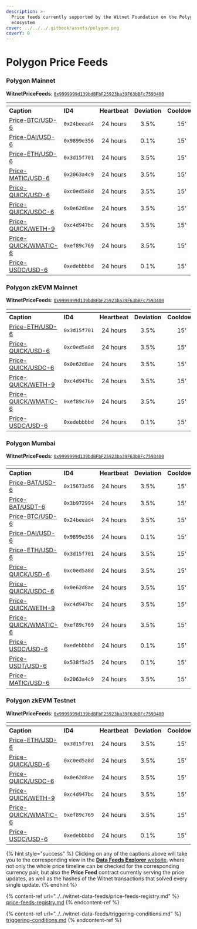 ```yaml
---
description: >-
  Price feeds currently supported by the Witnet Foundation on the Polygon
  ecosystem
cover: ../../../.gitbook/assets/polygon.png
coverY: 0
---
```


# Polygon Price Feeds

### Polygon Mainnet

**WitnetPriceFeeds**: [`0x9999999d139bdBFbF25923ba39F63bBFc7593400`](https://polygonscan.com/address/0x9999999d139bdBFbF25923ba39F63bBFc7593400#readProxyContract)

<table data-header-hidden><thead><tr><th width="232"></th><th width="140"></th><th width="123" align="center"></th><th width="111" align="center"></th><th align="center"></th></tr></thead><tbody><tr><td><strong>Caption</strong></td><td><strong>ID4</strong></td><td align="center"><strong>Heartbeat</strong></td><td align="center"><strong>Deviation</strong></td><td align="center"><strong>Cooldown</strong></td></tr><tr><td><a href="https://feeds.witnet.io/feeds/polygon-mainnet_btc-usd_6">Price-BTC/USD-6</a></td><td><code>0x24beead4</code></td><td align="center">24 hours</td><td align="center">3.5%</td><td align="center">15'</td></tr><tr><td><a href="https://feeds.witnet.io/feeds/polygon-mainnet_dai-usd_6">Price-DAI/USD-6</a></td><td><code>0x9899e356</code></td><td align="center">24 hours</td><td align="center">0.1%</td><td align="center">15'</td></tr><tr><td><a href="https://feeds.witnet.io/feeds/polygon-mainnet_eth-usd_6">Price-ETH/USD-6</a></td><td><code>0x3d15f701</code></td><td align="center">24 hours</td><td align="center">3.5%</td><td align="center">15'</td></tr><tr><td><a href="https://feeds.witnet.io/feeds/polygon-mainnet_matic-usd_6">Price-MATIC/USD-6</a></td><td><code>0x2063a4c9</code></td><td align="center">24 hours</td><td align="center">3.5%</td><td align="center">15'</td></tr><tr><td><a href="https://feeds.witnet.io/feeds/polygon-mainnet_quick-usd_6">Price-QUICK/USD-6</a></td><td><code>0xc0ed5a8d</code></td><td align="center">24 hours</td><td align="center">3.5%</td><td align="center">15'</td></tr><tr><td><a href="https://feeds.witnet.io/feeds/polygon-mainnet_quick-usdc_6">Price-QUICK/USDC-6</a></td><td><code>0x0e62d8ae</code></td><td align="center">24 hours</td><td align="center">3.5%</td><td align="center">15'</td></tr><tr><td><a href="https://feeds.witnet.io/feeds/polygon-mainnet_quick-weth_9">Price-QUICK/WETH-9</a></td><td><code>0xc4d947bc</code></td><td align="center">24 hours</td><td align="center">3.5%</td><td align="center">15'</td></tr><tr><td><a href="https://feeds.witnet.io/feeds/polygon-mainnet_quick-wmatic_6">Price-QUICK/WMATIC-6</a></td><td><code>0xef89c769</code></td><td align="center">24 hours</td><td align="center">3.5%</td><td align="center">15'</td></tr><tr><td><a href="https://feeds.witnet.io/feeds/polygon-mainnet_usdc-usd_6">Price-USDC/USD-6</a></td><td><code>0xedebbbbd</code></td><td align="center">24 hours</td><td align="center">0.1%</td><td align="center">15'</td></tr></tbody></table>

### Polygon zkEVM Mainnet

**WitnetPriceFeeds**: [`0x9999999d139bdBFbF25923ba39F63bBFc7593400`](https://zkevm.polygonscan.com/address/0x9999999d139bdbfbf25923ba39f63bbfc7593400)

<table data-header-hidden><thead><tr><th width="232"></th><th width="137"></th><th width="132" align="center"></th><th width="115" align="center"></th><th align="center"></th><th data-hidden></th></tr></thead><tbody><tr><td><strong>Caption</strong></td><td><strong>ID4</strong></td><td align="center"><strong>Heartbeat</strong></td><td align="center"><strong>Deviation</strong></td><td align="center"><strong>Cooldown</strong></td><td></td></tr><tr><td><a href="https://feeds.witnet.io/polygon/polygon-zkevm-goerli_eth-usd_6">Price-ETH/USD-6</a></td><td><code>0x3d15f701</code></td><td align="center">24 hours</td><td align="center">3.5%</td><td align="center">15'</td><td></td></tr><tr><td><a href="https://feeds.witnet.io/polygon/polygon-zkevm-goerli_quick-usd_6">Price-QUICK/USD-6</a></td><td><code>0xc0ed5a8d</code></td><td align="center">24 hours</td><td align="center">3.5%</td><td align="center">15'</td><td></td></tr><tr><td><a href="https://feeds.witnet.io/polygon/polygon-zkevm-goerli_quick-usdc_6">Price-QUICK/USDC-6</a></td><td><code>0x0e62d8ae</code></td><td align="center">24 hours</td><td align="center">3.5%</td><td align="center">15'</td><td></td></tr><tr><td><a href="https://feeds.witnet.io/polygon/polygon-zkevm-goerli_quick-weth_9">Price-QUICK/WETH-9</a></td><td><code>0xc4d947bc</code></td><td align="center">24 hours</td><td align="center">3.5%</td><td align="center">15'</td><td></td></tr><tr><td><a href="https://feeds.witnet.io/polygon/polygon-zkevm-goerli_quick-wmatic_6">Price-QUICK/WMATIC-6</a></td><td><code>0xef89c769</code></td><td align="center">24 hours</td><td align="center">3.5%</td><td align="center">15'</td><td></td></tr><tr><td><a href="https://feeds.witnet.io/polygon/polygon-zkevm-goerli_usdc-usd_6">Price-USDC/USD-6</a></td><td><code>0xedebbbbd</code></td><td align="center">24 hours</td><td align="center">0.1%</td><td align="center">15'</td><td></td></tr></tbody></table>

### Polygon Mumbai

**WitnetPriceFeeds**: [`0x9999999d139bdBFbF25923ba39F63bBFc7593400`](https://mumbai.polygonscan.com/address/0x9999999d139bdbfbf25923ba39f63bbfc7593400#readProxyContract)

<table data-header-hidden><thead><tr><th width="232"></th><th width="137"></th><th width="132" align="center"></th><th width="115" align="center"></th><th align="center"></th><th data-hidden></th></tr></thead><tbody><tr><td><strong>Caption</strong></td><td><strong>ID4</strong></td><td align="center"><strong>Heartbeat</strong></td><td align="center"><strong>Deviation</strong></td><td align="center"><strong>Cooldown</strong></td><td></td></tr><tr><td><a href="https://feeds.witnet.io/polygon/polygon-goerli_bat-usd_6">Price-BAT/USD-6</a></td><td><code>0x15673a56</code></td><td align="center">24 hours</td><td align="center">3.5%</td><td align="center">15'</td><td></td></tr><tr><td><a href="https://feeds.witnet.io/polygon/polygon-goerli_bat-usdt_6">Price-BAT/USDT-6</a></td><td><code>0x3b972994</code></td><td align="center">24 hours</td><td align="center">3.5%</td><td align="center">15'</td><td></td></tr><tr><td><a href="https://feeds.witnet.io/polygon/polygon-goerli_btc-usd_6">Price-BTC/USD-6</a></td><td><code>0x24beead4</code></td><td align="center">24 hours</td><td align="center">3.5%</td><td align="center">15'</td><td></td></tr><tr><td><a href="https://feeds.witnet.io/polygon/polygon-goerli_bat-usd_6">Price-DAI/USD-6</a></td><td><code>0x9899e356</code></td><td align="center">24 hours</td><td align="center">0.1%</td><td align="center">15'</td><td></td></tr><tr><td><a href="https://feeds.witnet.io/polygon/polygon-goerli_bat-usd_6">Price-ETH/USD-6</a></td><td><code>0x3d15f701</code></td><td align="center">24 hours</td><td align="center">3.5%</td><td align="center">15'</td><td></td></tr><tr><td><a href="https://feeds.witnet.io/polygon/polygon-goerli_quick-usd_6">Price-QUICK/USD-6</a></td><td><code>0xc0ed5a8d</code></td><td align="center">24 hours</td><td align="center">3.5%</td><td align="center">15'</td><td></td></tr><tr><td><a href="https://feeds.witnet.io/polygon/polygon-goerli_quick-usdc_6">Price-QUICK/USDC-6</a></td><td><code>0x0e62d8ae</code></td><td align="center">24 hours</td><td align="center">3.5%</td><td align="center">15'</td><td></td></tr><tr><td><a href="https://feeds.witnet.io/polygon/polygon-goerli_quick-weth_9">Price-QUICK/WETH-9</a></td><td><code>0xc4d947bc</code></td><td align="center">24 hours</td><td align="center">3.5%</td><td align="center">15'</td><td></td></tr><tr><td><a href="https://feeds.witnet.io/polygon/polygon-goerli_quick-wmatic_6">Price-QUICK/WMATIC-6</a></td><td><code>0xef89c769</code></td><td align="center">24 hours</td><td align="center">3.5%</td><td align="center">15'</td><td></td></tr><tr><td><a href="https://feeds.witnet.io/polygon/polygon-goerli_usdc-usd_6">Price-USDC/USD-6</a></td><td><code>0xedebbbbd</code></td><td align="center">24 hours</td><td align="center">0.1%</td><td align="center">15'</td><td></td></tr><tr><td><a href="https://feeds.witnet.io/polygon/polygon-goerli_usdc-usd_6">Price-USDT/USD-6</a></td><td><code>0x538f5a25</code></td><td align="center">24 hours</td><td align="center">0.1%</td><td align="center">15'</td><td></td></tr><tr><td><a href="https://feeds.witnet.io/polygon/polygon-goerli_matic-usd_6">Price-MATIC/USD-6</a></td><td><code>0x2063a4c9</code></td><td align="center">24 hours</td><td align="center">3.5%</td><td align="center">15'</td><td></td></tr></tbody></table>

### Polygon zkEVM Testnet

**WitnetPriceFeeds**: [`0x9999999d139bdBFbF25923ba39F63bBFc7593400`](https://testnet-zkevm.polygonscan.com/address/0x9999999d139bdBFbF25923ba39F63bBFc7593400)

<table data-header-hidden><thead><tr><th width="232"></th><th width="137"></th><th width="132" align="center"></th><th width="115" align="center"></th><th align="center"></th><th data-hidden></th></tr></thead><tbody><tr><td><strong>Caption</strong></td><td><strong>ID4</strong></td><td align="center"><strong>Heartbeat</strong></td><td align="center"><strong>Deviation</strong></td><td align="center"><strong>Cooldown</strong></td><td></td></tr><tr><td><a href="https://feeds.witnet.io/polygon/polygon-zkevm-goerli_eth-usd_6">Price-ETH/USD-6</a></td><td><code>0x3d15f701</code></td><td align="center">24 hours</td><td align="center">3.5%</td><td align="center">15'</td><td></td></tr><tr><td><a href="https://feeds.witnet.io/polygon/polygon-zkevm-goerli_quick-usd_6">Price-QUICK/USD-6</a></td><td><code>0xc0ed5a8d</code></td><td align="center">24 hours</td><td align="center">3.5%</td><td align="center">15'</td><td></td></tr><tr><td><a href="https://feeds.witnet.io/polygon/polygon-zkevm-goerli_quick-usdc_6">Price-QUICK/USDC-6</a></td><td><code>0x0e62d8ae</code></td><td align="center">24 hours</td><td align="center">3.5%</td><td align="center">15'</td><td></td></tr><tr><td><a href="https://feeds.witnet.io/polygon/polygon-zkevm-goerli_quick-weth_9">Price-QUICK/WETH-9</a></td><td><code>0xc4d947bc</code></td><td align="center">24 hours</td><td align="center">3.5%</td><td align="center">15'</td><td></td></tr><tr><td><a href="https://feeds.witnet.io/polygon/polygon-zkevm-goerli_quick-wmatic_6">Price-QUICK/WMATIC-6</a></td><td><code>0xef89c769</code></td><td align="center">24 hours</td><td align="center">3.5%</td><td align="center">15'</td><td></td></tr><tr><td><a href="https://feeds.witnet.io/polygon/polygon-zkevm-goerli_usdc-usd_6">Price-USDC/USD-6</a></td><td><code>0xedebbbbd</code></td><td align="center">24 hours</td><td align="center">0.1%</td><td align="center">15'</td><td></td></tr></tbody></table>



{% hint style="success" %}
Clicking on any of the captions above will take you to the corresponding view in the [**Data Feeds Explorer** website](https://feeds.witnet.io), where not only the whole price timeline can be checked for the corresponding currency pair, but also the **Price Feed** contract currently serving the price updates, as well as the hashes of the Witnet transactions that solved every single update.
{% endhint %}

{% content-ref url="../../witnet-data-feeds/price-feeds-registry.md" %}
[price-feeds-registry.md](../../witnet-data-feeds/price-feeds-registry.md)
{% endcontent-ref %}

{% content-ref url="../../witnet-data-feeds/triggering-conditions.md" %}
[triggering-conditions.md](../../witnet-data-feeds/triggering-conditions.md)
{% endcontent-ref %}

